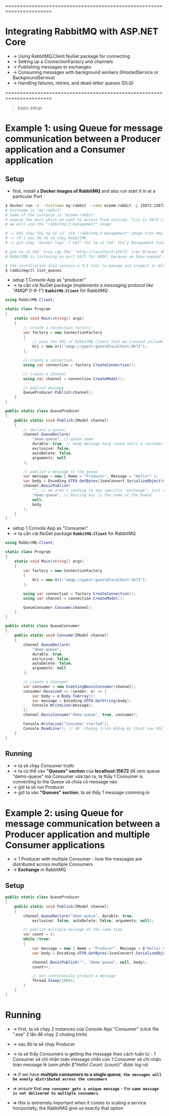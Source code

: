 ======================================================================
# Integrating RabbitMQ with ASP.NET Core
* -> Using RabbitMQ.Client NuGet package for connecting
* -> Setting up a ConnectionFactory and channels
* -> Publishing messages to exchanges
* -> Consuming messages with background workers (IHostedService or BackgroundService)
* -> Handling failures, retries, and dead-letter queues (DLQ)

======================================================================
> basic setup

# Example 1: using Queue for message communication between a Producer application and a Consumer application

## Setup
* first, install a **Docker images of RabbitMQ** and also run start it in at a particular Port
```bash
$ docker run -d --hostname my-rabbit --name ecomm-rabbit -p 15672:15672 -p 5672:5672 rabbitmq:3-management
# hostname is "my-rabbit"
# name of the instance is "ecomm-rabbit"
# expose the port which we want to access from outside: fist is 5672 (the port used by AMQP protocol), second is 15672 (port used by the Management Console)
# we will use the "rabbitmq:3-management" image

# -> khi chạy thì nó sẽ cố tìm "rabbitmq:3-management" image trên máy local nếu không tìm thấy, nó sẽ pull về
# -> rồi sau đó nó sẽ chạy RabbitMQ
# -> giờ chạy "docker logs -f e67" thì ta có thể thấy Management Console is up and running, and the RabbitMQ is ready to use

# giờ ta có thể truy cập thử "http://localhost:15672" trên Browser để xem RabbitMQ Management Console (or Administration Console); and by default RabbitMQ has username/password as "guest/guest"
# RabbitMQ is listening on port 5672 for AMQP; because we have mapped the port of the Docker container to localhost:5672 nên, khi ta truy cập localhost:5672 it going to call it back to Docker container 
```
```bash
# the installation also contain a CLI tool to manage and inspect or Broker "rabbitmqctl"
$ rabbitmqctl list_queues
```

* setup 1 Console App as "producer"
* -> ta cần cài NuGet package (_implements a messaging protocol like "AMQP 0-9-1"_) **`RabbitMQ.Client`** for RabbitMQ 
```cs
using RabbitMQ.Client;

static class Program
{
    static void Main(string[] args)
    {
        // create a connection factory
        var factory = new ConnectionFactory
        {
            // pass the URI of RabbitMQ client that we created include AMQP pattern (amqp://...)
            Uri = new Uri("amqp://guest:guest@localhost:5672");
        };

        // create a connection
        using var connection = factory.CreateConnection();

        // create a channel
        using var channel = connection.CreateModel();

        // publish message
        QueueProducer.Publish(channel);
    }
}

public static class QueueProducer
{
    public static void Publish(IModel channel)
    {
        // declare a queue: 
        channel.QueueDeclare(
            "demo-queue", // queue name
            durable: true, // keep message hang round until a consumer reads it
            exclusive: false,
            autoDelete: false,
            arguments: null
        );

        // publish a message to the queue
        var message = new { Name = "Producer", Message = "Hello!" };
        var body = Encoding.UTF8.GetBytes(JsonConvert.SerializeObject(message));
        channel.BasicPublish(
            "", // we aren't sending to any specific 'exchange', just use the default Exchange
            "demo-queue", // Routing key is the name of the Queue
            null,
            body
        );
    }
}
```

* setup 1 Console App as "Consumer"
* -> ta cần cài NuGet package **`RabbitMQ.Client`** for RabbitMQ
```cs
using RabbitMQ.Client;

static class Program
{
    static void Main(string[] args)
    {
        var factory = new ConnectionFactory
        {
            Uri = new Uri("amqp://guest:guest@localhost:5672");
        };

        using var connection = factory.CreateConnection();
        using var channel = connection.CreateModel();

        QueueConsumer.Consume(channel);
    }
}

public static class QueueConsumer
{
    public static void Consume(IModel channel)
    {
        channel.QueueDeclare(
            "demo-queue",
            durable: true, 
            exclusive: false,
            autoDelete: false,
            arguments: null
        );

        // create a Consumer
        var consumer = new EventingBasicConsumer(channel);
        consumer.Received += (sender, e) => {
            var body = e.Body.ToArray();
            var message = Encoding.UTF8.GetString(body);
            Console.WriteLine(message);
        };
        channel.BasicConsume("demo-queue", true, consumer);

        Console.WriteLine("Consumer started");
        Console.ReadLine(); // để chương trình không bị thoát sau khi chạy xong
    }
}
```

## Running
* -> ta sẽ chạy Consumer trước
* -> ta có thể vào **"Queues" section** của **localhost:15672** để xem queue "demo-queue" mà Consumer vừa tạo ra, ta thấy 1 Consumer is connecting to the Queue và chưa có message nào
* -> giờ ta sẽ run Producer
* -> giờ ta vào **"Queues" section**, ta sẽ thấy 1 message comming in


# Example 2: using Queue for message communication between a Producer application and multiple Consumer applications
* -> 1 Producer with multiple Consumer - how the messages are distributed across multiple Consumers
* -> **Exchange** in RabbitMQ

## Setup
```cs - Producer
public static class QueueProducer
{
    public static void Publish(IModel channel)
    {
        channel.QueueDeclare("demo-queue", durable: true, 
            exclusive: false, autoDelete: false, arguments: null);

        // publish multiple message at the same time
        var count = 0;
        while (true)
        {
            var message = new { Name = "Producer", Message = $"Hello! Count: {count}" };
            var body = Encoding.UTF8.GetBytes(JsonConvert.SerializeObject(message));

            channel.BasicPublish("", "demo-queue", null, body);
            count++;

            // not continuously produce a message 
            Thread.Sleep(1000);
        }
    }
}
```

# Running
* -> first, ta sẽ chạy 2 instances của Console App "Consumer" (click file ".exe" 2 lần để chạy 2 chương trình)
* -> sau đó ta sẽ chạy Producer
* -> ta sẽ thấy Consumers is getting the message theo cách tuần tự - 1 Consumer sẽ chỉ nhận toàn message chẵn còn 1 Consumer sẽ chỉ nhận toàn message lẻ (_xem phần $"Hello! Count: {count}" được log ra_)

* => if we have **multiple consumers to a single queue**, **`the messages will be evenly distributed across the consumers`**
* => ensure that **`one consumer gets a unique message`** - the **`same message is not delivered to multiple consumers`** 

* => this is extremely important when it comes to scaling a service horizontally, the RabbitMQ give us exactly that option
